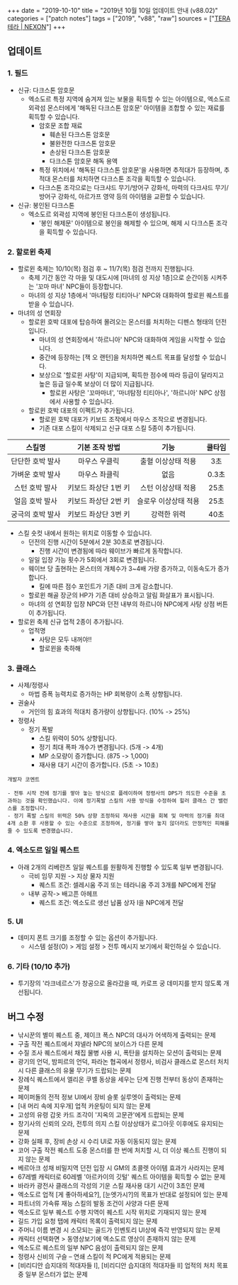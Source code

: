 +++
date = "2019-10-10"
title = "2019년 10월 10일 업데이트 안내 (v88.02)"
categories = ["patch notes"]
tags = ["2019", "v88", "raw"]
sources = ["[TERA 테라 | NEXON](http://tera.nexon.com/news/update/view.aspx?n4articlesn=412)"]
+++

## 업데이트

### **1.** 필드
- 신규: 다크스톤 암호문
  - 엑소도르 특정 지역에 숨겨져 있는 보물을 획득할 수 있는 아이템으로, 엑소도르 외곽섬 몬스터에게 '해독된 다크스톤 암호문' 아이템을 조합할 수 있는 재료를 획득할 수 있습니다.
    - 암호문 조합 재료
      - 훼손된 다크스톤 암호문
      - 불완전한 다크스톤 암호문
      - 손상된 다크스톤 암호문
      - 다크스톤 암호문 해독 용액
    - 특정 위치에서 '해독된 다크스톤 암호문'을 사용하면 추적대가 등장하며, 추적대 몬스터를 처치하면 다크스톤 조각을 획득할 수 있습니다.
    - 다크스톤 조각으로는 다크샤드 무기/방어구 강화석, 마력의 다크샤드 무기/방어구 강화석, 아르가프 영약 등의 아이템을 교환할 수 있습니다.
- 신규: 봉인된 다크스톤
  - 엑소도르 외곽섬 지역에 봉인된 다크스톤이 생성됩니다.
    - '봉인 해제문' 아이템으로 봉인을 해제할 수 있으며, 해제 시 다크스톤 조각을 획득할 수 있습니다.

### **2.** 할로윈 축제
- 할로윈 축제는 10/10(목) 점검 후 ~ 11/7(목) 점검 전까지 진행됩니다.
  - 축제 기간 동안 각 마을 및 대도시에 [마녀의 성 지상 1층]으로 순간이동 시켜주는 '꼬마 마녀' NPC들이 등장합니다.
  - 마녀의 성 지상 1층에서 '마녀탐정 티티아나' NPC와 대화하여 할로윈 퀘스트를 받을 수 있습니다.
- 마녀의 성 연회장
  - 할로윈 호박 대포에 탑승하여 몰려오는 몬스터를 처치하는 디펜스 형태의 던전입니다.
    - 마녀의 성 연회장에서 '하르니아' NPC와 대화하여 게임을 시작할 수 있습니다.
    - 중간에 등장하는 [잭 오 랜턴]을 처치하면 퀘스트 목표를 달성할 수 있습니다.
    - 보상으로 '할로윈 사탕'이 지급되며, 획득한 점수에 따라 등급이 달라지고 높은 등급 일수록 보상이 더 많이 지급됩니다.
       - 할로윈 사탕은 '꼬마마녀', '마녀탐정 티티아나', '하르니아' NPC 상점에서 사용할 수 있습니다.
  - 할로윈 호박 대포의 이펙트가 추가됩니다.
    - 할로윈 호박 대포가 키보드 조작에서 마우스 조작으로 변경됩니다.
    - 기존 대포 스킬이 삭제되고 신규 대포 스킬 5종이 추가됩니다.

| 스킬명 | 기본 조작 방법 | 기능 | 쿨타임 |
| :-: | :-: | :-: | :-: |
| 단단한 호박 발사 | 마우스 우클릭 | 출혈 이상상태 적용 | 3초 |
| 가벼운 호박 발사 | 마우스 좌클릭 | 없음 | 0.3초 |
| 스턴 호박 발사 | 키보드 좌상단 1번 키 | 스턴 이상상태 적용 | 25초 |
| 얼음 호박 발사 | 키보드 좌상단 2번 키 | 슬로우 이상상태 적용 | 25초 |
| 궁극의 호박 발사 | 키보드 좌상단 3번 키 | 강력한 위력 | 40초 |

- 스킬 숏컷 내에서 원하는 위치로 이동할 수 있습니다.
  - 던전의 진행 시간이 5분에서 2분 30초로 변경됩니다.
    - 진행 시간이 변경됨에 따라 웨이브가 빠르게 동작합니다.
  - 일일 입장 가능 횟수가 5회에서 3회로 변경됩니다.
  - 웨이브 당 출현하는 몬스터의 개체수가 3~4배 가량 증가하고, 이동속도가 증가합니다.
    - 킬에 따른 점수 포인트가 기존 대비 크게 감소합니다.
  - 할로윈 해골 장군의 HP가 기존 대비 상승하고 알림 화살표가 표시됩니다.
  - 마녀의 성 연회장 입장 NPC와 던전 내부의 하르니아 NPC에게 사탕 상점 버튼이 추가됩니다.
- 할로윈 축제 신규 업적 2종이 추가됩니다.
  - 업적명
    - 사탕은 모두 내꺼야!!
    - 할로윈을 축하해

### **3.** 클래스
- 사제/정령사
  - 마법 증폭 능력치로 증가하는 HP 회복량이 소폭 상향됩니다.
- 권술사
  - 거인의 힘 효과의 적대치 증가량이 상향됩니다. (10% -> 25%)
- 정령사
  - 정기 폭발
    - 스킬 위력이 50% 상향됩니다.
    - 정기 최대 폭파 개수가 변경됩니다. (5개 -> 4개)
    - MP 소모량이 증가합니다. (875 -> 1,000)
    - 재사용 대기 시간이 증가합니다. (5초 -> 10초)

```
개발자 코멘트

- 전투 시작 전에 정기를 쌓아 놓는 방식으로 플레이하여 정령사의 DPS가 의도한 수준을 초과하는 것을 확인했습니다. 이에 정기폭발 스킬의 사용 방식을 수정하여 힐러 클래스 간 밸런스를 조정합니다.
- 정기 폭발 스킬의 위력은 50% 상향 조정하되 재사용 시간을 회복 및 마력의 정기를 최대 4개 소환 후 사용할 수 있는 수준으로 조정하여, 정기를 쌓아 놓지 않더라도 안정적인 피해를 줄 수 있도록 변경했습니다.
```

### **4.** 엑소도르 일일 퀘스트
- 아래 2개의 리베란츠 일일 퀘스트를 원활하게 진행할 수 있도록 일부 변경됩니다.
  - 극비 임무 지원 -> 지상 물자 지원
    - 퀘스트 조건: 셀레시움 주괴 또는 테라니움 주괴 3개를 NPC에게 전달
  - 내부 공작-> 배고픈 아헤프
    - 퀘스트 조건: 엑소도르 생선 납품 상자 I을 NPC에게 전달

### **5.** UI
- 데미지 폰트 크기를 조정할 수 있는 옵션이 추가됩니다.
  - 시스템 설정(O) > 게임 설정 > 전투 메시지 보기에서 확인하실 수 있습니다.

### **6.** 기타 (10/10 추가)
- 투기장의 '라크네르스'가 창공으로 올라갔을 때, 카로프 궁 데미지를 받지 않도록 개선됩니다.

## 버그 수정

- 낚시꾼의 별미 퀘스트 중, 제이크 폭스 NPC의 대사가 어색하게 출력되는 문제
- 구출 작전 퀘스트에서 쟈넬라 NPC의 보이스가 다른 문제
- 수질 조사 퀘스트에서 채집 물병 사용 시, 폭탄을 설치하는 모션이 출력되는 문제
- 광기의 언덕, 밤피르의 언덕, 파라논 협곡에서 정령사, 비검사 클래스로 몬스터 처치 시 다른 클래스의 유물 무기가 드랍되는 문제
- 장례식 퀘스트에서 엘리온 쿠벨 동상을 세우는 단계 진행 전부터 동상이 존재하는 문제
- 페이퍼돌의 전적 정보 UI에서 장비 슬롯 실루엣이 출력되는 문제
- [내 머리 속에 지우개] 업적 카운팅이 되지 않는 문제
- 고성의 유령 갑옷 카드 조각이 '지옥의 고문관'에게 드랍되는 문제
- 창기사의 신뢰의 오라, 전투의 의지 스킬 이상상태가 로그아웃 이후에도 유지되는 문제
- 강화 실패 후, 장비 손상 시 수리 UI로 자동 이동되지 않는 문제
- 코어 구출 작전 퀘스트 도중 몬스터를 한 번에 처치할 시, 더 이상 퀘스트 진행이 되지 않는 문제
- 베르아크 성채 비밀지역 던전 입장 시 GM의 초콜렛 아이템 효과가 사라지는 문제
- 67레벨 캐릭터로 60레벨 '아르카이의 깃털' 퀘스트 아이템을 획득할 수 없는 문제
- 바라카 광전사 클래스의 각성의 기운 스킬 재사용 대기 시간이 3초인 문제
- 엑소도르 업적 [게 좋아하세요?], [눈엣가시?]의 목표가 반대로 설정되어 있는 문제
- 파트너의 가속류 재능 스킬의 발동 조건이 사양과 다른 문제
- 엑소도르 일부 퀘스트 수행 지역이 퀘스트 시작 위치로 기재되지 않는 문제
- 길드 가입 요청 탭에 캐릭터 목록이 출력되지 않는 문제
- 주머니 이름 변경 시 소모되는 골드가 인벤토리 UI상에 즉각 반영되지 않는 문제
- 캐릭터 선택화면 > 동영상보기에 엑소도르 영상이 존재하지 않는 문제
- 엑소도르 퀘스트의 일부 NPC 음성이 출력되지 않는 문제
- 정령사 신비의 구슬 – 연쇄 스킬이 적 PC에게 적용되는 문제
- [비리디안 습지대의 적대자들 I], [비리디안 습지대의 적대자들 II] 업적의 처치 목표 중 일부 몬스터가 없는 문제
